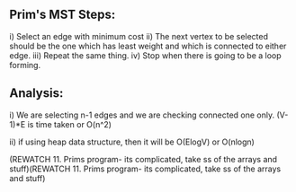 ## Prim's MST Steps:
i) Select an edge with minimum cost
ii) The next vertex to be selected should be the one which has least weight and which is connected to either edge.
iii) Repeat the same thing.
iv) Stop when there is going to be a loop forming.

## Analysis:
i) We are selecting n-1 edges and we are checking connected one only.
(V-1)*E is time taken
or O(n^2)

ii) if using heap data structure, then it will be O(ElogV)
or O(nlogn)

(REWATCH 11. Prims program- its complicated, take ss of the arrays and stuff)(REWATCH 11. Prims program- its complicated, take ss of the arrays and stuff)